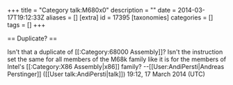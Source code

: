 +++
title = "Category talk:M680x0"
description = ""
date = 2014-03-17T19:12:33Z
aliases = []
[extra]
id = 17395
[taxonomies]
categories = []
tags = []
+++

== Duplicate? ==

Isn't that a duplicate of [[:Category:68000 Assembly]]? Isn't the instruction set the same for all members of the M68k family like it is for the members of Intel's [[:Category:X86 Assembly|x86]] family? --[[User:AndiPersti|Andreas Perstinger]] ([[User talk:AndiPersti|talk]]) 19:12, 17 March 2014 (UTC)

